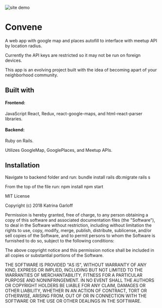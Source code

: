 

![site demo](https://thumbs.gfycat.com/ImmenseTalkativeGoat-size_restricted.gif)
# Convene
A web app with google map and places autofill to interface with meetup API by location radius.

Currently the API keys are restricted so it may not be run on foreign devices.

This app is an evolving project built with the idea of becoming apart of your neighborhood community.


## Built with
#### Frontend:
JavaScript React, Redux, react-google-maps, and html-react-parser libraries.

#### Backend:
Ruby on Rails.

Utilizes GoogleMap, GooglePlaces, and Meetup APIs.

## Installation
Navigate to backend folder and run:
bundle install
rails db:migrate
rails s

From the top of the file run:
npm install
npm start



MIT License

Copyright (c) 2018 Katrina Garloff

Permission is hereby granted, free of charge, to any person obtaining a copy
of this software and associated documentation files (the "Software"), to deal
in the Software without restriction, including without limitation the rights
to use, copy, modify, merge, publish, distribute, sublicense, and/or sell
copies of the Software, and to permit persons to whom the Software is
furnished to do so, subject to the following conditions:

The above copyright notice and this permission notice shall be included in all
copies or substantial portions of the Software.

THE SOFTWARE IS PROVIDED "AS IS", WITHOUT WARRANTY OF ANY KIND, EXPRESS OR
IMPLIED, INCLUDING BUT NOT LIMITED TO THE WARRANTIES OF MERCHANTABILITY,
FITNESS FOR A PARTICULAR PURPOSE AND NONINFRINGEMENT. IN NO EVENT SHALL THE
AUTHORS OR COPYRIGHT HOLDERS BE LIABLE FOR ANY CLAIM, DAMAGES OR OTHER
LIABILITY, WHETHER IN AN ACTION OF CONTRACT, TORT OR OTHERWISE, ARISING FROM,
OUT OF OR IN CONNECTION WITH THE SOFTWARE OR THE USE OR OTHER DEALINGS IN THE
SOFTWARE.
